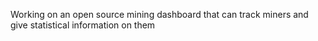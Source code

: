 Working on an open source mining dashboard that can track miners and give statistical information on them
